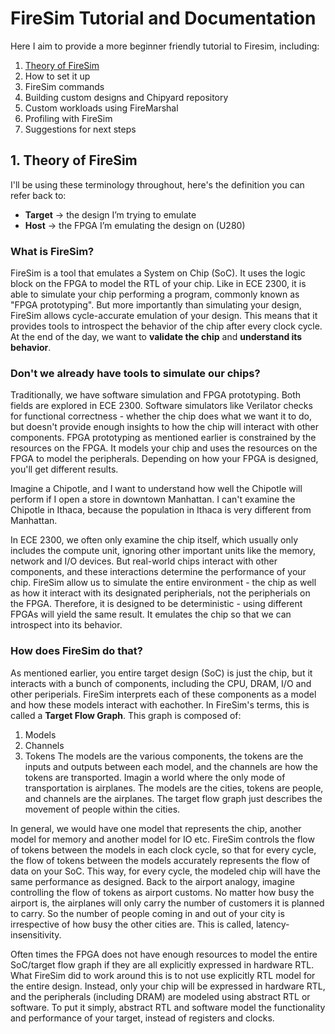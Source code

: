 # FireSim Tutorial and Documentation

Here I aim to provide a more beginner friendly tutorial to Firesim, including:
1. [Theory of FireSim](https://github.com/AnjelicaB/FireSim/blob/main/Docs.md#L12)
2. How to set it up
3. FireSim commands
4. Building custom designs and Chipyard repository
5. Custom workloads using FireMarshal
6. Profiling with FireSim
7. Suggestions for next steps

## 1. Theory of FireSim

I'll be using these terminology throughout, here's the definition you can refer back to: 
- **Target** → the design I’m trying to emulate
- **Host** → the FPGA I’m emulating the design on (U280)

### What is FireSim?

FireSim is a tool that emulates a System on Chip (SoC). It uses the logic block on the FPGA to model the RTL of your chip. Like in ECE 2300, it is able to simulate your chip performing a program, commonly known as "FPGA prototyping". But more importantly than simulating your design, FireSim allows cycle-accurate emulation of your design. This means that it provides tools to introspect the behavior of the chip after every clock cycle. At the end of the day, we want to **validate the chip** and **understand its behavior**.

### Don't we already have tools to simulate our chips?

Traditionally, we have software simulation and FPGA prototyping. Both fields are explored in ECE 2300. Software simulators like Verilator checks for functional correctness - whether the chip does what we want it to do, but doesn't provide enough insights to how the chip will interact with other components. FPGA prototyping as mentioned earlier is constrained by the resources on the FPGA. It models your chip and uses the resources on the FPGA to model the peripherals. Depending on how your FPGA is designed, you'll get different results. 

Imagine a Chipotle, and I want to understand how well the Chipotle will perform if I open a store in downtown Manhattan. I can't examine the Chipotle in Ithaca, because the population in Ithaca is very different from Manhattan.

In ECE 2300, we often only examine the chip itself, which usually only includes the compute unit, ignoring other important units like the memory, network and I/O devices. But real-world chips interact with other components, and these interactions determine the performance of your chip. FireSim allow us to simulate the entire environment - the chip as well as how it interact with its designated peripherials, not the peripherials on the FPGA. Therefore, it is designed to be deterministic - using different FPGAs will yield the same result. It emulates the chip so that we can introspect into its behavior.

### How does FireSim do that?

As mentioned earlier, you entire target design (SoC) is just the chip, but it interacts with a bunch of components, including the CPU, DRAM, I/O and other periperials. FireSim interprets each of these components as a model and how these models interact with eachother. In FireSim's terms, this is called a **Target Flow Graph**. This graph is composed of:
1. Models
2. Channels
3. Tokens
The models are the various components, the tokens are the inputs and outputs between each model, and the channels are how the tokens are transported. Imagin a world where the only mode of transportation is airplanes. The models are the cities, tokens are people, and channels are the airplanes. The target flow graph just describes the movement of people within the cities.

In general, we would have one model that represents the chip, another model for memory and another model for IO etc. FireSim controls the flow of tokens between the models in each clock cycle, so that for every cycle, the flow of tokens between the models accurately represents the flow of data on your SoC. This way, for every cycle, the modeled chip will have the same performance as designed. Back to the airport analogy, imagine controlling the flow of tokens as airport customs. No matter how busy the airport is, the airplanes will only carry the number of customers it is planned to carry. So the number of people coming in and out of your city is irrespective of how busy the other cities are. This is called, latency-insensitivity.

Often times the FPGA does not have enough resources to model the entire SoC/target flow graph if they are all explicitly expressed in hardware RTL. What FireSim did to work around this is to not use explicitly RTL model for the entire design. Instead, only your chip will be expressed in hardware RTL, and the peripherals (including DRAM) are modeled using abstract RTL or software. To put it simply, abstract RTL and software model the functionality and performance of your target, instead of registers and clocks. 
